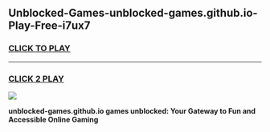 
## Unblocked-Games-unblocked-games.github.io-Play-Free-i7ux7
<h3>
<a href="https://premium76.site?title=unblocked-games.github.io&ref=22A">CLICK TO PLAY</a></h3>
<hr>

<h3>
<a href="https://premium76.site?title=unblocked-games.github.io&ref=22A">CLICK 2 PLAY</a>
  
</h3>

<a href="https://premium76.site?title=unblocked-games.github.io&ref=22A"><img src="https://clearcache.store/games.png"></a>


**unblocked-games.github.io games unblocked: Your Gateway to Fun and Accessible Online Gaming**
